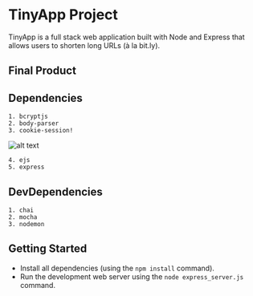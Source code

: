 # TinyApp Project

TinyApp is a full stack web application built with Node and Express that allows users to shorten long URLs (à la bit.ly).

## Final Product


## Dependencies
    1. bcryptjs
    2. body-parser
    3. cookie-session!
    
![alt text](https://user-images.githubusercontent.com/51253864/141601656-054b743f-8bd8-4551-8119-a1e5f4842c98.png)

    4. ejs
    5. express

## DevDependencies
    1. chai
    2. mocha
    3. nodemon

## Getting Started

- Install all dependencies (using the `npm install` command).
- Run the development web server using the `node express_server.js` command.
